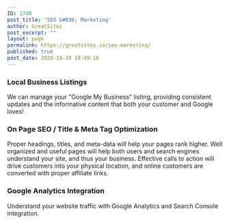 ```yaml
---
ID: 1740
post_title: 'SEO &#038; Marketing'
author: GreatSites
post_excerpt: ""
layout: page
permalink: https://greatsites.io/seo-marketing/
published: true
post_date: 2020-10-19 18:49:16
---
```

<!-- wp:heading {"level":3} -->
<h3>Local Business Listings</h3>
<!-- /wp:heading -->

<!-- wp:paragraph -->
<p>We can manage your "Google My Business" listing, providing consistent updates and the informative content that both your customer and Google loves! </p>
<!-- /wp:paragraph -->

<!-- wp:heading {"level":3} -->
<h3>On Page SEO / Title &amp; Meta Tag Optimization</h3>
<!-- /wp:heading -->

<!-- wp:paragraph -->
<p>Proper headings, titles, and meta-data will help your pages rank higher. Well organized and useful pages will help both users and search engines understand your site, and thus your business. Effective calls to action will drive customers into your physical location, and online customers are converted with proper affiliate links.</p>
<!-- /wp:paragraph -->

<!-- wp:heading {"level":3} -->
<h3>Google Analytics Integration</h3>
<!-- /wp:heading -->

<!-- wp:paragraph -->
<p>Understand your website traffic with Google Analytics and Search Console integration. </p>
<!-- /wp:paragraph -->